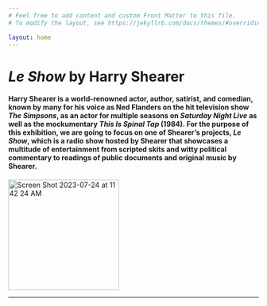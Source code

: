 ```yaml
---
# Feel free to add content and custom Front Matter to this file.
# To modify the layout, see https://jekyllrb.com/docs/themes/#overriding-theme-defaults

layout: home
---
```

<h1><i>Le Show</i> by Harry Shearer </h1>
  
<h4>Harry Shearer is a world-renowned actor, author, satirist, and comedian, known by many for his voice as Ned Flanders on the hit television show <i>The Simpsons</i>, as an actor for multiple seasons on <i>Saturday Night Live</i> as well as the mockumentary <i>This Is Spinal Tap</i> (1984). For the purpose of this exhibition, we are going to focus on one of Shearer’s projects, <i>Le Show</i>, which is a radio show hosted by Shearer that showcases a multitude of entertainment from scripted skits and witty political commentary to readings of public documents and original music by Shearer. </h4>  <img width="223" padding=10 alt="Screen Shot 2023-07-24 at 11 42 24 AM" src="https://github.com/lgsump/le-show/assets/122332459/977cf527-81cb-4ef4-b33c-0336a870af1c">

<br>
<hr>
